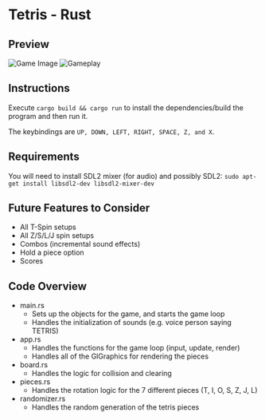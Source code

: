 # Tetris - Rust

## Preview
![Game Image](https://i.imgur.com/1MWAXAK.png)
![Gameplay](https://media.giphy.com/media/j52OZknhdrPQCievsn/giphy.gif)

## Instructions
Execute `cargo build && cargo run` to install the dependencies/build the program and then run it.

The keybindings are `UP, DOWN, LEFT, RIGHT, SPACE, Z, and X`.

## Requirements
You will need to install SDL2 mixer (for audio) and possibly SDL2: `sudo apt-get install libsdl2-dev libsdl2-mixer-dev`

## Future Features to Consider
- All T-Spin setups
- All Z/S/L/J spin setups
- Combos (incremental sound effects)
- Hold a piece option
- Scores

## Code Overview
- main.rs
  - Sets up the objects for the game, and starts the game loop
  - Handles the initialization of sounds (e.g. voice person saying TETRIS)
- app.rs
  - Handles the functions for the game loop (input, update, render)
  - Handles all of the GlGraphics for rendering the pieces
- board.rs
  - Handles the logic for collision and clearing
- pieces.rs
  - Handles the rotation logic for the 7 different pieces (T, I, O, S, Z, J, L)
- randomizer.rs
  - Handles the random generation of the tetris pieces
